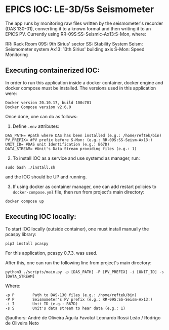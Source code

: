 # EPICS IOC: LE-3D/5s Seismometer

The app runs by monitoring raw files written by the seismometer's recorder (DAS 130-01), converting it to a known format and then writing it to an EPICS PV. Currently using RR-09S:SS-Seismic-Ax13:S-Mon, where:

RR: Rack Room
09S: 9th Sirius' sector
SS: Stability System
Seism: Seismometer system
Ax13: 13th Sirius' building axis
S-Mon: Speed Monitoring

## Executing containerized IOC:

In order to run this application inside a docker container, docker engine and docker compose must be installed. The versions used in this application were:

```
Docker version 20.10.17, build 100c701
Docker Compose version v2.6.0
```

Once done, one can do as follows:

1. Define `.env` attributes:
```
DAS_PATH= #path where DAS has been installed (e.g.: /home/reftek/bin)
PV_PREFIX= #PV prefix before S-Mon: (e.g.: RR-09S:SS-Seism-Ax13:)
UNIT_ID= #DAS unit Identification (e.g.: B67D)
DATA_STREAM= #Unit's Data Stream providing files (e.g.: 1)
```
2. To install IOC as a service and use systemd as manager, run:

`sudo bash ./install.sh`

and the IOC should be UP and running.

3. If using docker as container manager, one can add restart policies to `docker-compose.yml` file, then run from project's main directory:

`docker compose up`

## Executing IOC locally:

To start IOC locally (outside container), one must install manually the pcaspy library:

`pip3 install pcaspy`

For this application, pcaspy 0.7.3. was used.

After this, one can run the following line from project's main directory:

`python3 ./scripts/main.py -p [DAS_PATH] -P [PV_PREFIX] -i [UNIT_ID] -s [DATA_STREAM]`

Where:
```
-p P        Path to DAS-130 files (e.g.: /home/reftek/bin)
-P P        Seismometer's PV prefix (e.g.: RR-09S:SS-Seism-Ax13:)
-i I        Unit ID (e.g.: B67D)
-s S        Unit's data stream to hear data (e.g.: 1)
```

@authors: André de Oliveira Águila Favoto/ Leonardo Rossi Leão / Rodrigo de Oliveira Neto 

